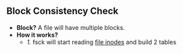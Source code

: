 ## Block Consistency Check
- **Block?** A file will have multiple blocks.
- **How it works?**
  - *1.* fsck will start reading [file inodes](../I_Node_IndexNode.md) and build 2 tables
